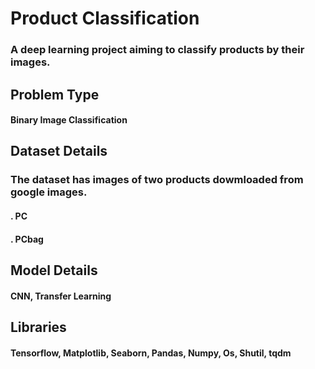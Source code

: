 # Product Classification

### A deep learning project aiming to classify products by their images.

## Problem Type
#### Binary Image Classification

## Dataset Details

### The dataset has images of two products dowmloaded from google images. 
#### . PC
#### . PCbag

## Model Details
#### CNN, Transfer Learning

## Libraries
#### Tensorflow, Matplotlib, Seaborn, Pandas, Numpy, Os, Shutil, tqdm

